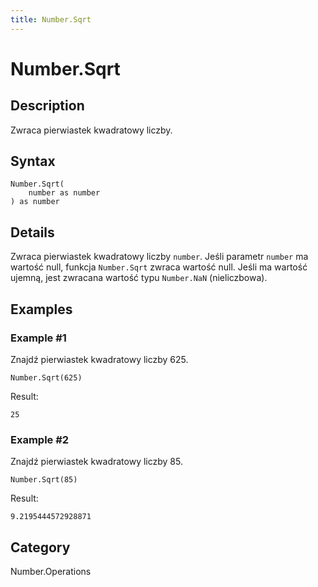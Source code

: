 ```yaml
---
title: Number.Sqrt
---
```


# Number.Sqrt


## Description

Zwraca pierwiastek kwadratowy liczby.


## Syntax

```powerquery
Number.Sqrt(
    number as number
) as number
```


## Details

Zwraca pierwiastek kwadratowy liczby <code>number</code>.    Jeśli parametr <code>number</code> ma wartość null, funkcja <code>Number.Sqrt</code> zwraca wartość null. Jeśli ma wartość ujemną, jest zwracana wartość typu <code>Number.NaN</code> (nieliczbowa).


## Examples

### Example #1 
Znajdź pierwiastek kwadratowy liczby 625.
```powerquery
Number.Sqrt(625)
```

Result: 
```powerquery
25
```


### Example #2 
Znajdź pierwiastek kwadratowy liczby 85.
```powerquery
Number.Sqrt(85)
```

Result: 
```powerquery
9.2195444572928871
```




## Category
Number.Operations

